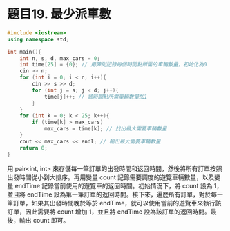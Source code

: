 # 題目19. 最少派車數

```c++
#include <iostream>
using namespace std;

int main(){
    int n, s, d, max_cars = 0;
    int time[25] = {0}; // 用陣列記錄每個時間點所需的車輛數量，初始化為0
    cin >> n;
    for (int i = 0; i < n; i++){
        cin >> s >> d;
        for (int j = s; j < d; j++){
            time[j]++; // 該時間點所需車輛數量加1
        }
    }
    for (int k = 0; k < 25; k++){
        if (time[k] > max_cars)
            max_cars = time[k]; // 找出最大需要車輛數量
    }
    cout << max_cars << endl; // 輸出最大需要車輛數量
    return 0;
}
```

用 pair<int, int> 來存儲每一筆訂單的出發時間和返回時間，然後將所有訂單按照出發時間從小到大排序。再用變量 count 記錄需要調度的遊覽車輛數量，以及變量 endTime 記錄當前使用的遊覽車的返回時間。初始情況下，將 count 設為 1，並且將 endTime 設為第一筆訂單的返回時間。接下來，遍歷所有訂單，對於每一筆訂單，如果其出發時間晚於等於 endTime，就可以使用當前的遊覽車來執行該訂單，因此需要將 count 增加 1，並且將 endTime 設為該訂單的返回時間。最後，輸出 count 即可。
